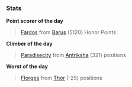 

### Stats

**Point scorer of the day**
>[Fardos](/#/character/Barus/168988) from [Barus](/#/ranking/Barus)  (5120) Honor Points


**Climber of the day**
>[Paradisecity](/#/character/Antriksha/216674) from [Antriksha](/#/ranking/Antriksha)  (321) positions


**Worst of the day**
>[Florges](/#/character/Thor/1355992) from [Thor](/#/ranking/Thor)  (-25) positions


